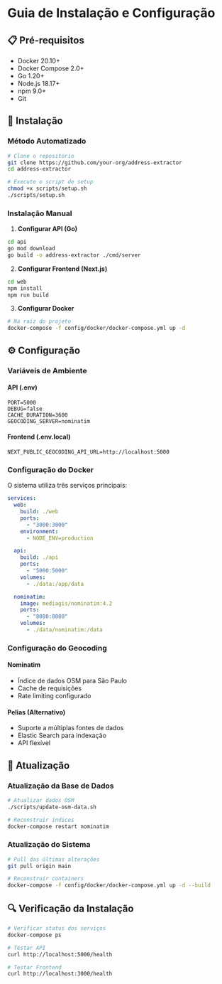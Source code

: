 # Guia de Instalação e Configuração

## 📋 Pré-requisitos

- Docker 20.10+
- Docker Compose 2.0+
- Go 1.20+
- Node.js 18.17+
- npm 9.0+
- Git

## 🔧 Instalação

### Método Automatizado

```bash
# Clone o repositório
git clone https://github.com/your-org/address-extractor
cd address-extractor

# Execute o script de setup
chmod +x scripts/setup.sh
./scripts/setup.sh
```

### Instalação Manual

1. **Configurar API (Go)**
```bash
cd api
go mod download
go build -o address-extractor ./cmd/server
```

2. **Configurar Frontend (Next.js)**
```bash
cd web
npm install
npm run build
```

3. **Configurar Docker**
```bash
# Na raiz do projeto
docker-compose -f config/docker/docker-compose.yml up -d
```

## ⚙️ Configuração

### Variáveis de Ambiente

#### API (.env)
```env
PORT=5000
DEBUG=false
CACHE_DURATION=3600
GEOCODING_SERVER=nominatim
```

#### Frontend (.env.local)
```env
NEXT_PUBLIC_GEOCODING_API_URL=http://localhost:5000
```

### Configuração do Docker

O sistema utiliza três serviços principais:

```yaml
services:
  web:
    build: ./web
    ports:
      - "3000:3000"
    environment:
      - NODE_ENV=production

  api:
    build: ./api
    ports:
      - "5000:5000"
    volumes:
      - ./data:/app/data

  nominatim:
    image: mediagis/nominatim:4.2
    ports:
      - "8080:8080"
    volumes:
      - ./data/nominatim:/data
```

### Configuração do Geocoding

#### Nominatim
- Índice de dados OSM para São Paulo
- Cache de requisições
- Rate limiting configurado

#### Pelias (Alternativo)
- Suporte a múltiplas fontes de dados
- Elastic Search para indexação
- API flexível

## 🔄 Atualização

### Atualização da Base de Dados
```bash
# Atualizar dados OSM
./scripts/update-osm-data.sh

# Reconstruir índices
docker-compose restart nominatim
```

### Atualização do Sistema
```bash
# Pull das últimas alterações
git pull origin main

# Reconstruir containers
docker-compose -f config/docker/docker-compose.yml up -d --build
```

## 🔍 Verificação da Instalação

```bash
# Verificar status dos serviços
docker-compose ps

# Testar API
curl http://localhost:5000/health

# Testar Frontend
curl http://localhost:3000/health
```